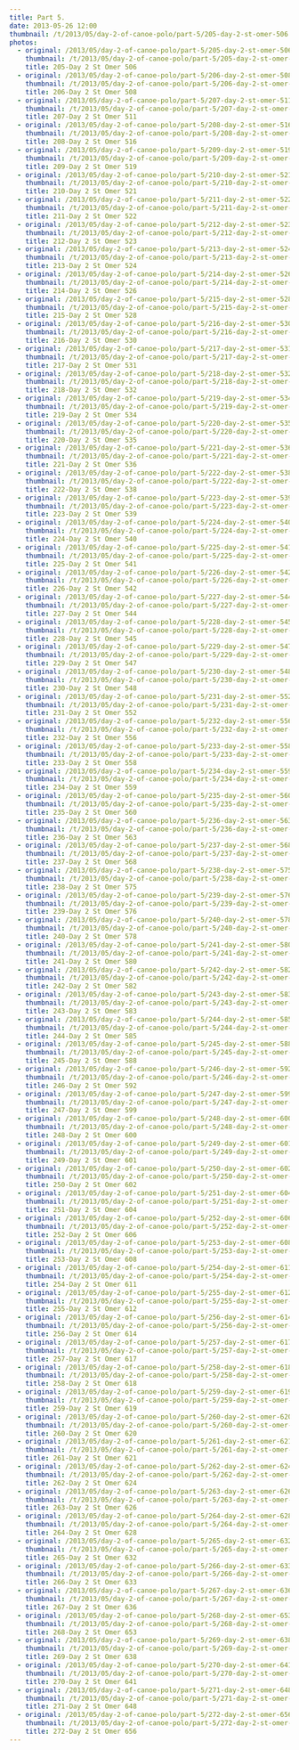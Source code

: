 ```yaml
---
title: Part 5.
date: 2013-05-26 12:00
thumbnail: /t/2013/05/day-2-of-canoe-polo/part-5/205-day-2-st-omer-506.jpg
photos:
  - original: /2013/05/day-2-of-canoe-polo/part-5/205-day-2-st-omer-506.jpg
    thumbnail: /t/2013/05/day-2-of-canoe-polo/part-5/205-day-2-st-omer-506.jpg
    title: 205-Day 2 St Omer 506
  - original: /2013/05/day-2-of-canoe-polo/part-5/206-day-2-st-omer-508.jpg
    thumbnail: /t/2013/05/day-2-of-canoe-polo/part-5/206-day-2-st-omer-508.jpg
    title: 206-Day 2 St Omer 508
  - original: /2013/05/day-2-of-canoe-polo/part-5/207-day-2-st-omer-511.jpg
    thumbnail: /t/2013/05/day-2-of-canoe-polo/part-5/207-day-2-st-omer-511.jpg
    title: 207-Day 2 St Omer 511
  - original: /2013/05/day-2-of-canoe-polo/part-5/208-day-2-st-omer-516.jpg
    thumbnail: /t/2013/05/day-2-of-canoe-polo/part-5/208-day-2-st-omer-516.jpg
    title: 208-Day 2 St Omer 516
  - original: /2013/05/day-2-of-canoe-polo/part-5/209-day-2-st-omer-519.jpg
    thumbnail: /t/2013/05/day-2-of-canoe-polo/part-5/209-day-2-st-omer-519.jpg
    title: 209-Day 2 St Omer 519
  - original: /2013/05/day-2-of-canoe-polo/part-5/210-day-2-st-omer-521.jpg
    thumbnail: /t/2013/05/day-2-of-canoe-polo/part-5/210-day-2-st-omer-521.jpg
    title: 210-Day 2 St Omer 521
  - original: /2013/05/day-2-of-canoe-polo/part-5/211-day-2-st-omer-522.jpg
    thumbnail: /t/2013/05/day-2-of-canoe-polo/part-5/211-day-2-st-omer-522.jpg
    title: 211-Day 2 St Omer 522
  - original: /2013/05/day-2-of-canoe-polo/part-5/212-day-2-st-omer-523.jpg
    thumbnail: /t/2013/05/day-2-of-canoe-polo/part-5/212-day-2-st-omer-523.jpg
    title: 212-Day 2 St Omer 523
  - original: /2013/05/day-2-of-canoe-polo/part-5/213-day-2-st-omer-524.jpg
    thumbnail: /t/2013/05/day-2-of-canoe-polo/part-5/213-day-2-st-omer-524.jpg
    title: 213-Day 2 St Omer 524
  - original: /2013/05/day-2-of-canoe-polo/part-5/214-day-2-st-omer-526.jpg
    thumbnail: /t/2013/05/day-2-of-canoe-polo/part-5/214-day-2-st-omer-526.jpg
    title: 214-Day 2 St Omer 526
  - original: /2013/05/day-2-of-canoe-polo/part-5/215-day-2-st-omer-528.jpg
    thumbnail: /t/2013/05/day-2-of-canoe-polo/part-5/215-day-2-st-omer-528.jpg
    title: 215-Day 2 St Omer 528
  - original: /2013/05/day-2-of-canoe-polo/part-5/216-day-2-st-omer-530.jpg
    thumbnail: /t/2013/05/day-2-of-canoe-polo/part-5/216-day-2-st-omer-530.jpg
    title: 216-Day 2 St Omer 530
  - original: /2013/05/day-2-of-canoe-polo/part-5/217-day-2-st-omer-531.jpg
    thumbnail: /t/2013/05/day-2-of-canoe-polo/part-5/217-day-2-st-omer-531.jpg
    title: 217-Day 2 St Omer 531
  - original: /2013/05/day-2-of-canoe-polo/part-5/218-day-2-st-omer-532.jpg
    thumbnail: /t/2013/05/day-2-of-canoe-polo/part-5/218-day-2-st-omer-532.jpg
    title: 218-Day 2 St Omer 532
  - original: /2013/05/day-2-of-canoe-polo/part-5/219-day-2-st-omer-534.jpg
    thumbnail: /t/2013/05/day-2-of-canoe-polo/part-5/219-day-2-st-omer-534.jpg
    title: 219-Day 2 St Omer 534
  - original: /2013/05/day-2-of-canoe-polo/part-5/220-day-2-st-omer-535.jpg
    thumbnail: /t/2013/05/day-2-of-canoe-polo/part-5/220-day-2-st-omer-535.jpg
    title: 220-Day 2 St Omer 535
  - original: /2013/05/day-2-of-canoe-polo/part-5/221-day-2-st-omer-536.jpg
    thumbnail: /t/2013/05/day-2-of-canoe-polo/part-5/221-day-2-st-omer-536.jpg
    title: 221-Day 2 St Omer 536
  - original: /2013/05/day-2-of-canoe-polo/part-5/222-day-2-st-omer-538.jpg
    thumbnail: /t/2013/05/day-2-of-canoe-polo/part-5/222-day-2-st-omer-538.jpg
    title: 222-Day 2 St Omer 538
  - original: /2013/05/day-2-of-canoe-polo/part-5/223-day-2-st-omer-539.jpg
    thumbnail: /t/2013/05/day-2-of-canoe-polo/part-5/223-day-2-st-omer-539.jpg
    title: 223-Day 2 St Omer 539
  - original: /2013/05/day-2-of-canoe-polo/part-5/224-day-2-st-omer-540.jpg
    thumbnail: /t/2013/05/day-2-of-canoe-polo/part-5/224-day-2-st-omer-540.jpg
    title: 224-Day 2 St Omer 540
  - original: /2013/05/day-2-of-canoe-polo/part-5/225-day-2-st-omer-541.jpg
    thumbnail: /t/2013/05/day-2-of-canoe-polo/part-5/225-day-2-st-omer-541.jpg
    title: 225-Day 2 St Omer 541
  - original: /2013/05/day-2-of-canoe-polo/part-5/226-day-2-st-omer-542.jpg
    thumbnail: /t/2013/05/day-2-of-canoe-polo/part-5/226-day-2-st-omer-542.jpg
    title: 226-Day 2 St Omer 542
  - original: /2013/05/day-2-of-canoe-polo/part-5/227-day-2-st-omer-544.jpg
    thumbnail: /t/2013/05/day-2-of-canoe-polo/part-5/227-day-2-st-omer-544.jpg
    title: 227-Day 2 St Omer 544
  - original: /2013/05/day-2-of-canoe-polo/part-5/228-day-2-st-omer-545.jpg
    thumbnail: /t/2013/05/day-2-of-canoe-polo/part-5/228-day-2-st-omer-545.jpg
    title: 228-Day 2 St Omer 545
  - original: /2013/05/day-2-of-canoe-polo/part-5/229-day-2-st-omer-547.jpg
    thumbnail: /t/2013/05/day-2-of-canoe-polo/part-5/229-day-2-st-omer-547.jpg
    title: 229-Day 2 St Omer 547
  - original: /2013/05/day-2-of-canoe-polo/part-5/230-day-2-st-omer-548.jpg
    thumbnail: /t/2013/05/day-2-of-canoe-polo/part-5/230-day-2-st-omer-548.jpg
    title: 230-Day 2 St Omer 548
  - original: /2013/05/day-2-of-canoe-polo/part-5/231-day-2-st-omer-552.jpg
    thumbnail: /t/2013/05/day-2-of-canoe-polo/part-5/231-day-2-st-omer-552.jpg
    title: 231-Day 2 St Omer 552
  - original: /2013/05/day-2-of-canoe-polo/part-5/232-day-2-st-omer-556.jpg
    thumbnail: /t/2013/05/day-2-of-canoe-polo/part-5/232-day-2-st-omer-556.jpg
    title: 232-Day 2 St Omer 556
  - original: /2013/05/day-2-of-canoe-polo/part-5/233-day-2-st-omer-558.jpg
    thumbnail: /t/2013/05/day-2-of-canoe-polo/part-5/233-day-2-st-omer-558.jpg
    title: 233-Day 2 St Omer 558
  - original: /2013/05/day-2-of-canoe-polo/part-5/234-day-2-st-omer-559.jpg
    thumbnail: /t/2013/05/day-2-of-canoe-polo/part-5/234-day-2-st-omer-559.jpg
    title: 234-Day 2 St Omer 559
  - original: /2013/05/day-2-of-canoe-polo/part-5/235-day-2-st-omer-560.jpg
    thumbnail: /t/2013/05/day-2-of-canoe-polo/part-5/235-day-2-st-omer-560.jpg
    title: 235-Day 2 St Omer 560
  - original: /2013/05/day-2-of-canoe-polo/part-5/236-day-2-st-omer-563.jpg
    thumbnail: /t/2013/05/day-2-of-canoe-polo/part-5/236-day-2-st-omer-563.jpg
    title: 236-Day 2 St Omer 563
  - original: /2013/05/day-2-of-canoe-polo/part-5/237-day-2-st-omer-568.jpg
    thumbnail: /t/2013/05/day-2-of-canoe-polo/part-5/237-day-2-st-omer-568.jpg
    title: 237-Day 2 St Omer 568
  - original: /2013/05/day-2-of-canoe-polo/part-5/238-day-2-st-omer-575.jpg
    thumbnail: /t/2013/05/day-2-of-canoe-polo/part-5/238-day-2-st-omer-575.jpg
    title: 238-Day 2 St Omer 575
  - original: /2013/05/day-2-of-canoe-polo/part-5/239-day-2-st-omer-576.jpg
    thumbnail: /t/2013/05/day-2-of-canoe-polo/part-5/239-day-2-st-omer-576.jpg
    title: 239-Day 2 St Omer 576
  - original: /2013/05/day-2-of-canoe-polo/part-5/240-day-2-st-omer-578.jpg
    thumbnail: /t/2013/05/day-2-of-canoe-polo/part-5/240-day-2-st-omer-578.jpg
    title: 240-Day 2 St Omer 578
  - original: /2013/05/day-2-of-canoe-polo/part-5/241-day-2-st-omer-580.jpg
    thumbnail: /t/2013/05/day-2-of-canoe-polo/part-5/241-day-2-st-omer-580.jpg
    title: 241-Day 2 St Omer 580
  - original: /2013/05/day-2-of-canoe-polo/part-5/242-day-2-st-omer-582.jpg
    thumbnail: /t/2013/05/day-2-of-canoe-polo/part-5/242-day-2-st-omer-582.jpg
    title: 242-Day 2 St Omer 582
  - original: /2013/05/day-2-of-canoe-polo/part-5/243-day-2-st-omer-583.jpg
    thumbnail: /t/2013/05/day-2-of-canoe-polo/part-5/243-day-2-st-omer-583.jpg
    title: 243-Day 2 St Omer 583
  - original: /2013/05/day-2-of-canoe-polo/part-5/244-day-2-st-omer-585.jpg
    thumbnail: /t/2013/05/day-2-of-canoe-polo/part-5/244-day-2-st-omer-585.jpg
    title: 244-Day 2 St Omer 585
  - original: /2013/05/day-2-of-canoe-polo/part-5/245-day-2-st-omer-588.jpg
    thumbnail: /t/2013/05/day-2-of-canoe-polo/part-5/245-day-2-st-omer-588.jpg
    title: 245-Day 2 St Omer 588
  - original: /2013/05/day-2-of-canoe-polo/part-5/246-day-2-st-omer-592.jpg
    thumbnail: /t/2013/05/day-2-of-canoe-polo/part-5/246-day-2-st-omer-592.jpg
    title: 246-Day 2 St Omer 592
  - original: /2013/05/day-2-of-canoe-polo/part-5/247-day-2-st-omer-599.jpg
    thumbnail: /t/2013/05/day-2-of-canoe-polo/part-5/247-day-2-st-omer-599.jpg
    title: 247-Day 2 St Omer 599
  - original: /2013/05/day-2-of-canoe-polo/part-5/248-day-2-st-omer-600.jpg
    thumbnail: /t/2013/05/day-2-of-canoe-polo/part-5/248-day-2-st-omer-600.jpg
    title: 248-Day 2 St Omer 600
  - original: /2013/05/day-2-of-canoe-polo/part-5/249-day-2-st-omer-601.jpg
    thumbnail: /t/2013/05/day-2-of-canoe-polo/part-5/249-day-2-st-omer-601.jpg
    title: 249-Day 2 St Omer 601
  - original: /2013/05/day-2-of-canoe-polo/part-5/250-day-2-st-omer-602.jpg
    thumbnail: /t/2013/05/day-2-of-canoe-polo/part-5/250-day-2-st-omer-602.jpg
    title: 250-Day 2 St Omer 602
  - original: /2013/05/day-2-of-canoe-polo/part-5/251-day-2-st-omer-604.jpg
    thumbnail: /t/2013/05/day-2-of-canoe-polo/part-5/251-day-2-st-omer-604.jpg
    title: 251-Day 2 St Omer 604
  - original: /2013/05/day-2-of-canoe-polo/part-5/252-day-2-st-omer-606.jpg
    thumbnail: /t/2013/05/day-2-of-canoe-polo/part-5/252-day-2-st-omer-606.jpg
    title: 252-Day 2 St Omer 606
  - original: /2013/05/day-2-of-canoe-polo/part-5/253-day-2-st-omer-608.jpg
    thumbnail: /t/2013/05/day-2-of-canoe-polo/part-5/253-day-2-st-omer-608.jpg
    title: 253-Day 2 St Omer 608
  - original: /2013/05/day-2-of-canoe-polo/part-5/254-day-2-st-omer-611.jpg
    thumbnail: /t/2013/05/day-2-of-canoe-polo/part-5/254-day-2-st-omer-611.jpg
    title: 254-Day 2 St Omer 611
  - original: /2013/05/day-2-of-canoe-polo/part-5/255-day-2-st-omer-612.jpg
    thumbnail: /t/2013/05/day-2-of-canoe-polo/part-5/255-day-2-st-omer-612.jpg
    title: 255-Day 2 St Omer 612
  - original: /2013/05/day-2-of-canoe-polo/part-5/256-day-2-st-omer-614.jpg
    thumbnail: /t/2013/05/day-2-of-canoe-polo/part-5/256-day-2-st-omer-614.jpg
    title: 256-Day 2 St Omer 614
  - original: /2013/05/day-2-of-canoe-polo/part-5/257-day-2-st-omer-617.jpg
    thumbnail: /t/2013/05/day-2-of-canoe-polo/part-5/257-day-2-st-omer-617.jpg
    title: 257-Day 2 St Omer 617
  - original: /2013/05/day-2-of-canoe-polo/part-5/258-day-2-st-omer-618.jpg
    thumbnail: /t/2013/05/day-2-of-canoe-polo/part-5/258-day-2-st-omer-618.jpg
    title: 258-Day 2 St Omer 618
  - original: /2013/05/day-2-of-canoe-polo/part-5/259-day-2-st-omer-619.jpg
    thumbnail: /t/2013/05/day-2-of-canoe-polo/part-5/259-day-2-st-omer-619.jpg
    title: 259-Day 2 St Omer 619
  - original: /2013/05/day-2-of-canoe-polo/part-5/260-day-2-st-omer-620.jpg
    thumbnail: /t/2013/05/day-2-of-canoe-polo/part-5/260-day-2-st-omer-620.jpg
    title: 260-Day 2 St Omer 620
  - original: /2013/05/day-2-of-canoe-polo/part-5/261-day-2-st-omer-621.jpg
    thumbnail: /t/2013/05/day-2-of-canoe-polo/part-5/261-day-2-st-omer-621.jpg
    title: 261-Day 2 St Omer 621
  - original: /2013/05/day-2-of-canoe-polo/part-5/262-day-2-st-omer-624.jpg
    thumbnail: /t/2013/05/day-2-of-canoe-polo/part-5/262-day-2-st-omer-624.jpg
    title: 262-Day 2 St Omer 624
  - original: /2013/05/day-2-of-canoe-polo/part-5/263-day-2-st-omer-626.jpg
    thumbnail: /t/2013/05/day-2-of-canoe-polo/part-5/263-day-2-st-omer-626.jpg
    title: 263-Day 2 St Omer 626
  - original: /2013/05/day-2-of-canoe-polo/part-5/264-day-2-st-omer-628.jpg
    thumbnail: /t/2013/05/day-2-of-canoe-polo/part-5/264-day-2-st-omer-628.jpg
    title: 264-Day 2 St Omer 628
  - original: /2013/05/day-2-of-canoe-polo/part-5/265-day-2-st-omer-632.jpg
    thumbnail: /t/2013/05/day-2-of-canoe-polo/part-5/265-day-2-st-omer-632.jpg
    title: 265-Day 2 St Omer 632
  - original: /2013/05/day-2-of-canoe-polo/part-5/266-day-2-st-omer-633.jpg
    thumbnail: /t/2013/05/day-2-of-canoe-polo/part-5/266-day-2-st-omer-633.jpg
    title: 266-Day 2 St Omer 633
  - original: /2013/05/day-2-of-canoe-polo/part-5/267-day-2-st-omer-636.jpg
    thumbnail: /t/2013/05/day-2-of-canoe-polo/part-5/267-day-2-st-omer-636.jpg
    title: 267-Day 2 St Omer 636
  - original: /2013/05/day-2-of-canoe-polo/part-5/268-day-2-st-omer-653.jpg
    thumbnail: /t/2013/05/day-2-of-canoe-polo/part-5/268-day-2-st-omer-653.jpg
    title: 268-Day 2 St Omer 653
  - original: /2013/05/day-2-of-canoe-polo/part-5/269-day-2-st-omer-638.jpg
    thumbnail: /t/2013/05/day-2-of-canoe-polo/part-5/269-day-2-st-omer-638.jpg
    title: 269-Day 2 St Omer 638
  - original: /2013/05/day-2-of-canoe-polo/part-5/270-day-2-st-omer-641.jpg
    thumbnail: /t/2013/05/day-2-of-canoe-polo/part-5/270-day-2-st-omer-641.jpg
    title: 270-Day 2 St Omer 641
  - original: /2013/05/day-2-of-canoe-polo/part-5/271-day-2-st-omer-648.jpg
    thumbnail: /t/2013/05/day-2-of-canoe-polo/part-5/271-day-2-st-omer-648.jpg
    title: 271-Day 2 St Omer 648
  - original: /2013/05/day-2-of-canoe-polo/part-5/272-day-2-st-omer-656.jpg
    thumbnail: /t/2013/05/day-2-of-canoe-polo/part-5/272-day-2-st-omer-656.jpg
    title: 272-Day 2 St Omer 656
---
```

